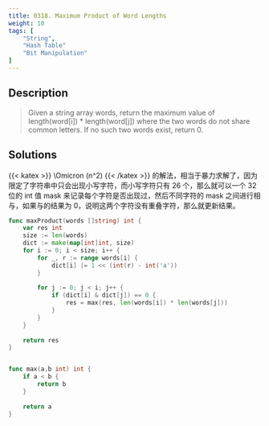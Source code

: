 ```yaml
---
title: 0318. Maximum Product of Word Lengths
weight: 10
tags: [
	"String",
	"Hash Table"
	"Bit Manipulation"
]
---
```


## Description
> Given a string array words, return the maximum value of length(word[i]) * length(word[j]) where the two words do not share common letters. If no such two words exist, return 0.

## Solutions
{{< katex >}} \Omicron (n^2) {{< /katex >}} 的解法，相当于暴力求解了，因为限定了字符串中只会出现小写字符，而小写字符只有 26 个，那么就可以一个 32 位的 int 值 mask 来记录每个字符是否出现过，然后不同字符的 mask 之间进行相与，如果与的结果为 0，说明这两个字符没有重叠字符，那么就更新结果。
```go
func maxProduct(words []string) int {
    var res int
    size := len(words)
    dict := make(map[int]int, size)
    for i := 0; i < size; i++ {
        for _, r := range words[i] {
            dict[i] |= 1 << (int(r) - int('a'))
        }
        
        for j := 0; j < i; j++ {
            if (dict[i] & dict[j]) == 0 {
                res = max(res, len(words[i]) * len(words[j]))
            }
        }
    }
    
    return res
}


func max(a,b int) int {
    if a < b {
        return b
    }
    
    return a
}
```
